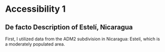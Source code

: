 # Accessibility 1
## De facto Description of Estelí, Nicaragua

First, I utilized data from the ADM2 subdivision in Nicaragua: Estelí, which is a moderately populated area. 


